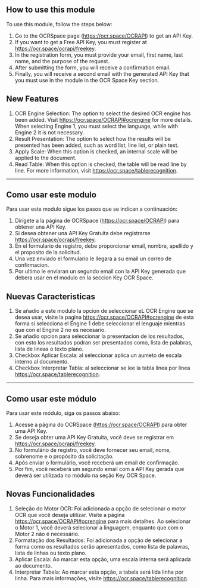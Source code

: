 ## How to use this module

To use this module, follow the steps below:

1. Go to the OCRSpace page (https://ocr.space/OCRAPI) to get an API Key.
2. If you want to get a Free API Key, you must register at https://ocr.space/ocrapi/freekey.
3. In the registration form, you must provide your email, first name, last name, and the purpose of the request.
4. After submitting the form, you will receive a confirmation email.
5. Finally, you will receive a second email with the generated API Key that you must use in the module in the OCR Space Key section.

## New Features

1. OCR Engine Selection: The option to select the desired OCR engine has been added. Visit https://ocr.space/OCRAPI#ocrengine for more details. When selecting Engine 1, you must select the language, while with Engine 2 it is not necessary.
2. Result Presentation: The option to select how the results will be presented has been added, such as word list, line list, or plain text.
3. Apply Scale: When this option is checked, an internal scale will be applied to the document.
4. Read Table: When this option is checked, the table will be read line by line. For more information, visit https://ocr.space/tablerecognition.
---
## Como usar este modulo

Para usar este modulo sigue los pasos que se indican a continuación:

1. Dirígete a la página de OCRSpace (https://ocr.space/OCRAPI) para obtener una API Key.
2. Si desea obtener una API Key Gratuita debe registrarse https://ocr.space/ocrapi/freekey. 
3. En el formulario de registro, debe proporcionar email, nombre, apellido y el proposito de la solicitud.
4. Una vez enviado el formulario le llegara a su email  un correo de confirmacion.
5. Por ultimo le enviaran un segundo email con la  API Key generada que debera usar en el modulo en la seccion Key OCR Space.

## Nuevas Caracteristicas

1. Se añadio a este modulo la opcion de seleccionar eL OCR Engine que se desea usar, visite la pagina https://ocr.space/OCRAPI#ocrengine de esta forma si selecciona el Engine 1 debe seleccionar el lenguaje mientras que con el Engine 2 no es necesario.
2. Se añadio opcion para seleccionar la presentacion de los resultados, con esto los resultados podran ser presentados como, lista de palabras, lista de lineas o texto plano.
3. Checkbox Aplicar Escala: al seleccionar aplica un aumeto de escala interno al documento.
4. Checkbox Interpretar Tabla: al seleccionar se lee la tabla linea por linea https://ocr.space/tablerecognition. 

---
## Como usar este módulo

Para usar este módulo, siga os passos abaixo:

1. Acesse a página do OCRSpace (https://ocr.space/OCRAPI) para obter uma API Key.
2. Se deseja obter uma API Key Gratuita, você deve se registrar em https://ocr.space/ocrapi/freekey.
3. No formulário de registro, você deve fornecer seu email, nome, sobrenome e o propósito da solicitação.
4. Após enviar o formulário, você receberá um email de confirmação.
5. Por fim, você receberá um segundo email com a API Key gerada que deverá ser utilizada no módulo na seção Key OCR Space.

## Novas Funcionalidades

1. Seleção do Motor OCR: Foi adicionada a opção de selecionar o motor OCR que você deseja utilizar. Visite a página https://ocr.space/OCRAPI#ocrengine para mais detalhes. Ao selecionar o Motor 1, você deverá selecionar a linguagem, enquanto que com o Motor 2 não é necessário.
2. Formatação dos Resultados: Foi adicionada a opção de selecionar a forma como os resultados serão apresentados, como lista de palavras, lista de linhas ou texto plano.
3. Aplicar Escala: Ao marcar esta opção, uma escala interna será aplicada ao documento.
4. Interpretar Tabela: Ao marcar esta opção, a tabela será lida linha por linha. Para mais informações, visite https://ocr.space/tablerecognition.